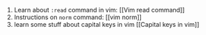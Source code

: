 1. Learn about `:read` command in vim: [[Vim read command]]
2. Instructions on `norm` command: [[vim norm]]
3. learn some stuff about capital keys in vim [[Capital keys in vim]]